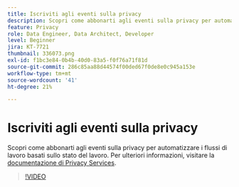 ```yaml
---
title: Iscriviti agli eventi sulla privacy
description: Scopri come abbonarti agli eventi sulla privacy per automatizzare i flussi di lavoro basati sullo stato del lavoro.
feature: Privacy
role: Data Engineer, Data Architect, Developer
level: Beginner
jira: KT-7721
thumbnail: 336073.png
exl-id: f1bc3e84-0b4b-40d0-83a5-f0f76a71f81d
source-git-commit: 286c85aa88d44574f00ded67f0de8e0c945a153e
workflow-type: tm+mt
source-wordcount: '41'
ht-degree: 21%

---
```



# Iscriviti agli eventi sulla privacy

Scopri come abbonarti agli eventi sulla privacy per automatizzare i flussi di lavoro basati sullo stato del lavoro. Per ulteriori informazioni, visitare la [documentazione di Privacy Services](https://experienceleague.adobe.com/docs/experience-platform/privacy/home.html?lang=it).

>[!VIDEO](https://video.tv.adobe.com/v/336073?learn=on&enablevpops)

